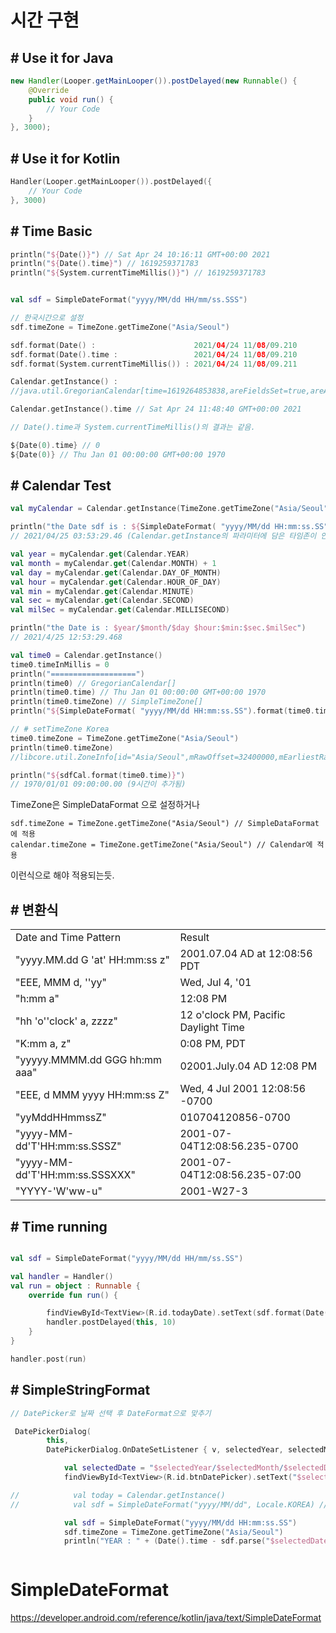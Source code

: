 # 시간 구현

## # Use it for Java

```Java
new Handler(Looper.getMainLooper()).postDelayed(new Runnable() {
    @Override
    public void run() {
        // Your Code
    }
}, 3000);
```

## # Use it for Kotlin

```Kotlin
Handler(Looper.getMainLooper()).postDelayed({
    // Your Code
}, 3000)
```

## # Time Basic

```kotlin
println("${Date()}") // Sat Apr 24 10:16:11 GMT+00:00 2021
println("${Date().time}") // 1619259371783
println("${System.currentTimeMillis()}") // 1619259371783


val sdf = SimpleDateFormat("yyyy/MM/dd HH/mm/ss.SSS")

// 한국시간으로 설정
sdf.timeZone = TimeZone.getTimeZone("Asia/Seoul")

sdf.format(Date() :                      2021/04/24 11/08/09.210
sdf.format(Date().time :                 2021/04/24 11/08/09.210
sdf.format(System.currentTimeMillis()) : 2021/04/24 11/08/09.211

Calendar.getInstance() :
//java.util.GregorianCalendar[time=1619264853838,areFieldsSet=true,areAllFieldsSet=true,lenient=true,zone=java.util.SimpleTimeZone[id=GMT,offset=0,dstSavings=3600000,useDaylight=false,startYear=0,startMode=0,startMonth=0,startDay=0,startDayOfWeek=0,startTime=0,startTimeMode=0,endMode=0,endMonth=0,endDay=0,endDayOfWeek=0,endTime=0,endTimeMode=0],firstDayOfWeek=1,minimalDaysInFirstWeek=1,ERA=1,YEAR=2021,MONTH=3,WEEK_OF_YEAR=17,WEEK_OF_MONTH=4,DAY_OF_MONTH=24,DAY_OF_YEAR=114,DAY_OF_WEEK=7,DAY_OF_WEEK_IN_MONTH=4,AM_PM=0,HOUR=11,HOUR_OF_DAY=11,MINUTE=47,SECOND=33,MILLISECOND=838,ZONE_OFFSET=0,DST_OFFSET=0]

Calendar.getInstance().time // Sat Apr 24 11:48:40 GMT+00:00 2021

// Date().time과 System.currentTimeMillis()의 결과는 같음.

${Date(0).time} // 0
${Date(0)} // Thu Jan 01 00:00:00 GMT+00:00 1970
```

## # Calendar Test
```kotlin
val myCalendar = Calendar.getInstance(TimeZone.getTimeZone("Asia/Seoul"))

println("the Date sdf is : ${SimpleDateFormat( "yyyy/MM/dd HH:mm:ss.SS").format(myCalendar.time)}") 
// 2021/04/25 03:53:29.46 (Calendar.getInstance의 파라미터에 담은 타임존이 안먹힌다?? )

val year = myCalendar.get(Calendar.YEAR)
val month = myCalendar.get(Calendar.MONTH) + 1
val day = myCalendar.get(Calendar.DAY_OF_MONTH)
val hour = myCalendar.get(Calendar.HOUR_OF_DAY)
val min = myCalendar.get(Calendar.MINUTE)
val sec = myCalendar.get(Calendar.SECOND)
val milSec = myCalendar.get(Calendar.MILLISECOND)

println("the Date is : $year/$month/$day $hour:$min:$sec.$milSec") 
// 2021/4/25 12:53:29.468

val time0 = Calendar.getInstance()
time0.timeInMillis = 0
println("===================")
println(time0) // GregorianCalendar[]
println(time0.time) // Thu Jan 01 00:00:00 GMT+00:00 1970
println(time0.timeZone) // SimpleTimeZone[]
println("${SimpleDateFormat( "yyyy/MM/dd HH:mm:ss.SS").format(time0.time)}") // 1970/01/01 00:00:00.00

// # setTimeZone Korea
time0.timeZone = TimeZone.getTimeZone("Asia/Seoul") 
println(time0.timeZone) 
//libcore.util.ZoneInfo[id="Asia/Seoul",mRawOffset=32400000,mEarliestRawOffset=30600000,mUseDst=false,mDstSavings=0,transitions=22]

println("${sdfCal.format(time0.time)}") 
// 1970/01/01 09:00:00.00 (9시간이 추가됨)
```

TimeZone은 SimpleDataFormat 으로 설정하거나 
```
sdf.timeZone = TimeZone.getTimeZone("Asia/Seoul") // SimpleDataFormat에 적용
calendar.timeZone = TimeZone.getTimeZone("Asia/Seoul") // Calendar에 적용
```
이런식으로 해야 적용되는듯.


## # 변환식
<table>
<tr>
<td>Date and Time Pattern</td>	<td>Result</td>
</tr>
<tr>
<td>"yyyy.MM.dd G 'at' HH:mm:ss z"</td>	<td>2001.07.04 AD at 12:08:56 PDT</td>
</tr>
<tr>
<td>"EEE, MMM d, ''yy"</td>	<td>Wed, Jul 4, '01</td>
</tr>
<tr>
<td>"h:mm a"</td>	<td>12:08 PM</td>
</tr>
<tr>
<td>"hh 'o''clock' a, zzzz"</td>	<td>12 o'clock PM, Pacific Daylight Time</td>
</tr>
<tr>
<td>"K:mm a, z"</td>	<td>0:08 PM, PDT</td>
</tr>
<tr>
<td>"yyyyy.MMMM.dd GGG hh:mm aaa"</td>	<td>02001.July.04 AD 12:08 PM</td>
</tr>
<tr>
<td>"EEE, d MMM yyyy HH:mm:ss Z"</td>	<td>Wed, 4 Jul 2001 12:08:56 -0700</td>
</tr>
<tr>
<td>"yyMddHHmmssZ"</td>	<td>010704120856-0700</td>
</tr>
<tr>
<td>"yyyy-MM-dd'T'HH:mm:ss.SSSZ"</td>	<td>2001-07-04T12:08:56.235-0700</td>
</tr>
<tr>
<td>"yyyy-MM-dd'T'HH:mm:ss.SSSXXX"</td>	<td>2001-07-04T12:08:56.235-07:00</td>
</tr>
<tr>
<td>"YYYY-'W'ww-u"</td>	<td>2001-W27-3</td>
</tr>
</table>

## # Time running

```kotlin

val sdf = SimpleDateFormat("yyyy/MM/dd HH/mm/ss.SS")

val handler = Handler()
val run = object : Runnable {
    override fun run() {

        findViewById<TextView>(R.id.todayDate).setText(sdf.format(Date()))
        handler.postDelayed(this, 10)
    }
}

handler.post(run)
```

## # SimpleStringFormat

```kotlin
// DatePicker로 날짜 선택 후 DateFormat으로 맞추기

 DatePickerDialog(
        this,
        DatePickerDialog.OnDateSetListener { v, selectedYear, selectedMonth, selectedDayOfMonth ->

            val selectedDate = "$selectedYear/$selectedMonth/$selectedDayOfMonth"
            findViewById<TextView>(R.id.btnDatePicker).setText("$selectedDate 0:00:00") // 버튼 텍스트를 생일날짜로

//            val today = Calendar.getInstance()
//            val sdf = SimpleDateFormat("yyyy/MM/dd", Locale.KOREA) // 포멧에 맞게 바꿔줌

            val sdf = SimpleDateFormat("yyyy/MM/dd HH:mm:ss.SS")
            sdf.timeZone = TimeZone.getTimeZone("Asia/Seoul")
            println("YEAR : " + (Date().time - sdf.parse("$selectedDate 00:00:00.00").time) / (1000 * 3600)) // Mon Apr 12 00:00:00 GMT+00:00 2021



```

# SimpleDateFormat

https://developer.android.com/reference/kotlin/java/text/SimpleDateFormat
